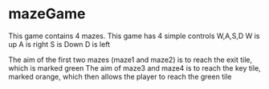 # mazeGame
This game contains 4 mazes.
This game has 4 simple controls W,A,S,D
W is up
A is right
S is Down
D is left

The aim of the first two mazes (maze1 and maze2) is to reach the exit tile, which is marked green
The aim of maze3 and maze4 is to reach the key tile, marked orange, which then allows the player to reach the green tile
